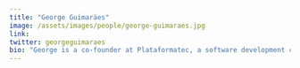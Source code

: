 ```yaml
---
title: "George Guimaräes"
image: /assets/images/people/george-guimaraes.jpg
link:
twitter: georgeguimaraes
bio: "George is a co-founder at Plataformatec, a software development consultancy in Elixir and Ruby. His favorites topics are Discrete Integration, monoliths, and picoservices with Elixir."
---
```


